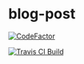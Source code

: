 # blog-post

[![CodeFactor](https://www.codefactor.io/repository/github/ankitprahladsoni/blog-post/badge)](https://www.codefactor.io/repository/github/ankitprahladsoni/blog-post)


[![Travis CI Build](https://travis-ci.com/ankitprahladsoni/blog-post.svg?branch=master)](https://www.codefactor.io/repository/github/ankitprahladsoni/blog-post)

